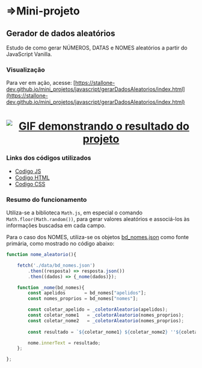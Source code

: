# =>Mini-projeto

## Gerador de dados aleatórios

Estudo de como gerar NÚMEROS, DATAS e NOMES aleatórios a partir do JavaScript Vanilla.

### Visualização

Para ver em ação, acesse:
[https://stallone-dev.github.io/mini_projetos/javascript/gerarDadosAleatorios/index.html](https://stallone-dev.github.io/mini_projetos/javascript/gerarDadosAleatorios/index.html)

<h1 align="center">
  <a href="https://stallone-dev.github.io/mini_projetos/javascript/gerarDadosAleatorios/index.html" target="_blank"><img alt="GIF demonstrando o resultado do projeto" title="demonstracao_V1" src="./_gitHubIMAGES/demonstracao_v1.apng" /></a>
</h1>

### Links dos códigos utilizados

- [Codigo JS](https://github.com/stallone-dev/mini_projetos/blob/master/javascript/gerarDadosAleatorios/src/gerador.js)
- [Codigo HTML](https://github.com/stallone-dev/mini_projetos/blob/master/javascript/gerarDadosAleatorios/index.html)
- [Codigo CSS](https://github.com/stallone-dev/mini_projetos/blob/master/javascript/gerarDadosAleatorios/style/style.css)

### Resumo do funcionamento

Utiliza-se a biblioteca ``Math.js``, em especial o comando ``Math.floor(Math.random())``, para gerar valores aleatórios e associá-los às informações buscadsa em cada campo.

Para o caso dos NOMES, utiliza-se os objetos [bd_nomes.json](https://github.com/stallone-dev/mini_projetos/blob/master/javascript/gerarDadosAleatorios/data/bd_nomes.json) como fonte primária, como mostrado no código abaixo:

```js
function nome_aleatorio(){

    fetch('./data/bd_nomes.json')
        .then((resposta) => resposta.json())
        .then((dados) => {_nome(dados)});

    function _nome(bd_nomes){
        const apelidos       = bd_nomes["apelidos"];
        const nomes_proprios = bd_nomes["nomes"];

        const coletar_apelido = _coletorAleatorio(apelidos);
        const coletar_nome1   = _coletorAleatorio(nomes_proprios);
        const coletar_nome2   = _coletorAleatorio(nomes_proprios);
        
        const resultado = `${coletar_nome1} ${coletar_nome2} ''${coletar_apelido}''`;

        nome.innerText = resultado;
    };

};
```

